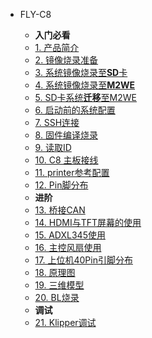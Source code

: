 * FLY-C8

    * **入门必看**
    * [1. 产品简介](/board/fly_C8/README.md)
    * [2. 镜像烧录准备](/board/fly_C8/FLY_π_mirror.md)
    * [3. 系统镜像烧录至**SD**卡](/board/fly_C8/sd_mirror.md)
    * [4. 系统镜像烧录至**M2WE**](/board/fly_C8/FLY_π_M2WE.md)
    * [5.  SD卡系统**迁移**至M2WE](/board/fly_C8/sd_to_emmc.md)
    * [6. 启动前的系统配置](/board/fly_C8/config.md)
    * [7. SSH连接](/board/fly_C8/to_ssh.md)
    * [8. 固件编译烧录](/board/fly_C8/flash.md)
    * [9. 读取ID](/board/fly_C8/c8id.md)
    * [10. C8 主板接线](/board/fly_C8/wiring.md)
    * [11. printer参考配置](/board/fly_C8/cfg.md)
    * [12. Pin脚分布](/board/fly_c8/pins.md)
    * **进阶**
    * [13. 桥接CAN](/board/fly_C8/canbridge.md)
    * [14. HDMI与TFT屏幕的使用](/board/fly_C8/screen.md)
    * [15. ADXL345使用](/board/fly_C8/adxl345.md)
    * [16. 主控风扇使用](/board/fly_C8/corefan.md)
    * [17. 上位机40Pin引脚分布](/board/fly_C8/c8_pins.md)
    * [18. 原理图](/board/fly_C8/schematic.md)
    * [19. 三维模型](/board/fly_C8/3dmodel.md)
    * [20. BL烧录](/board/fly_C8/bootloader.md)
    * **调试**
    * [21. Klipper调试](/board/fly_c8/boardtest.md)
